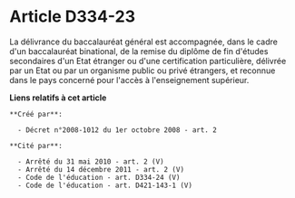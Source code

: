 # Article D334-23

La délivrance du baccalauréat général est accompagnée, dans le cadre d'un baccalauréat binational, de la remise du diplôme de
fin d'études secondaires d'un Etat étranger ou d'une certification particulière, délivrée par un Etat ou par un organisme
public ou privé étrangers, et reconnue dans le pays concerné pour l'accès à l'enseignement supérieur.

**Liens relatifs à cet article**

	**Créé par**:

	  - Décret n°2008-1012 du 1er octobre 2008 - art. 2

	**Cité par**:

	  - Arrêté du 31 mai 2010 - art. 2 (V)
	  - Arrêté du 14 décembre 2011 - art. 2 (V)
	  - Code de l'éducation - art. D334-24 (V)
	  - Code de l'éducation - art. D421-143-1 (V)
